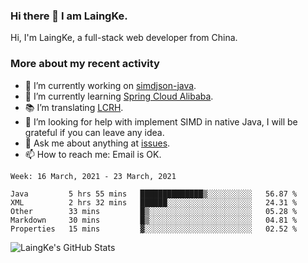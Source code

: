 ### Hi there 👋 I am LaingKe.

Hi, I'm LaingKe, a full-stack web developer from China.

### More about my recent activity

- 🔭 I’m currently working on [simdjson-java](https://github.com/laingke/simdjson-java).
- 🌱 I’m currently learning [Spring Cloud Alibaba](https://github.com/alibaba/spring-cloud-alibaba).
- :books: I’m translating [LCRH](https://github.com/LCTT/LCRH).
- 🤔 I’m looking for help with implement SIMD in native Java, I will be grateful if you can leave any idea.
- 💬 Ask me about anything at [issues](https://github.com/laingke/laingke/issues).
- 📫 How to reach me: Email is OK.

<!--START_SECTION:waka-->
```text
Week: 16 March, 2021 - 23 March, 2021

Java         5 hrs 55 mins   ██████████████▒░░░░░░░░░░   56.87 % 
XML          2 hrs 32 mins   ██████░░░░░░░░░░░░░░░░░░░   24.31 % 
Other        33 mins         █▒░░░░░░░░░░░░░░░░░░░░░░░   05.28 % 
Markdown     30 mins         █▒░░░░░░░░░░░░░░░░░░░░░░░   04.81 % 
Properties   15 mins         ▓░░░░░░░░░░░░░░░░░░░░░░░░   02.52 % 
```
<!--END_SECTION:waka-->

![LaingKe's GitHub Stats](https://github-readme-stats.vercel.app/api?username=laingke&show_icons=true&theme=nightowl&count_private=true)
